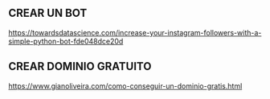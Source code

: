 ## CREAR UN BOT

https://towardsdatascience.com/increase-your-instagram-followers-with-a-simple-python-bot-fde048dce20d

## CREAR DOMINIO GRATUITO 

https://www.gianoliveira.com/como-conseguir-un-dominio-gratis.html

